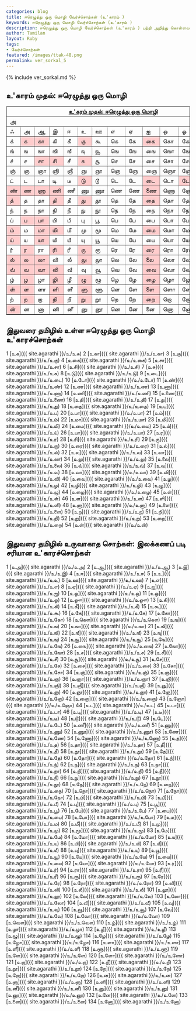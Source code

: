```yaml
---  
categories: blog  
title: ஈரெழுத்து ஒரு மொழி வேர்ச்சொற்கள் (உ'காரம் )
keywords: ஈரெழுத்து ஒரு மொழி வேர்ச்சொற்கள் (உ'காரம் )
description: ஈரெழுத்து ஒரு மொழி வேர்ச்சொற்கள் (உ'காரம் ) பற்றி அறிந்து கொள்ளலாம்.  
author: Tamilan  
layout: Ruby  
tags:  
- வேர்ச்சொற்கள்  
featured: /images/ttak-48.png  
permalink: ver_sorkal_5
---  
```


{% include ver_sorkal.md %}

## உ'காரம் முதல்: ஈரெழுத்து ஒரு மொழி

<table border="1" cellpadding="0" cellspacing="0">
<tbody>
<tr>
<td colspan="13" rowspan="1" align="center" valign="top"><u><b>உ'கரம்
முதல்: </b></u><u><b>ஈரெழுத்து ஒரு மொழி</b></u><br>
</td>
</tr>
<tr>
<td colspan="13" rowspan="1">அ</td>
</tr>
<tr>
<td>ஃ</td>
<td>அ</td>
<td>ஆ</td>
<td>இ</td>
<td>ஈ</td>
<td>உ</td>
<td>ஊ</td>
<td>எ</td>
<td>ஏ</td>
<td>ஐ</td>
<td>ஒ</td>
<td>ஓ</td>
<td>ஔ</td>
</tr>
<tr>
<td>க்</td>
<td bgcolor="#ffcccc">க</td>
<td bgcolor="#ffcccc">கா</td>
<td>கி</td>
<td>கீ</td>
<td bgcolor="#ffcccc">கு</td>
<td>கூ</td>
<td>கெ</td>
<td>கே</td>
<td bgcolor="#ffcccc">கை</td>
<td>கொ</td>
<td>கோ</td>
<td>கௌ</td>
</tr>
<tr>
<td>ங்</td>
<td>ங</td>
<td>ஙா</td>
<td>ஙி</td>
<td>ஙீ</td>
<td>ஙு</td>
<td>ஙூ</td>
<td>ஙெ</td>
<td>ஙே</td>
<td>ஙை</td>
<td>ஙொ</td>
<td>ஙோ</td>
<td>ஙௌ</td>
</tr>
<tr>
<td>ச்</td>
<td>ச</td>
<td bgcolor="#ffcccc">சா</td>
<td bgcolor="#ffcccc">சி</td>
<td>சீ</td>
<td bgcolor="#ffcccc">சு</td>
<td>சூ</td>
<td>செ</td>
<td>சே</td>
<td>சை</td>
<td>சொ</td>
<td>சோ</td>
<td>சௌ</td>
</tr>
<tr>
<td>ஞ்</td>
<td>ஞ</td>
<td>ஞா</td>
<td>ஞி</td>
<td>ஞீ</td>
<td>ஞு</td>
<td>ஞூ</td>
<td>ஞெ</td>
<td>ஞே</td>
<td>ஞை</td>
<td>ஞொ</td>
<td>ஞோ</td>
<td>ஞௌ</td>
</tr>
<tr>
<td>ட்</td>
<td>ட</td>
<td>டா</td>
<td>டி</td>
<td>டீ</td>
<td bgcolor="#ffcccc">டு</td>
<td>டூ</td>
<td>டெ</td>
<td>டே</td>
<td bgcolor="#ffcccc">டை</td>
<td>டொ</td>
<td bgcolor="#ffcccc">டோ</td>
<td>டௌ</td>
</tr>
<tr>
<td bgcolor="#ffcccc">ண்</td>
<td bgcolor="#ffcccc">ண</td>
<td bgcolor="#ffcccc">ணா</td>
<td bgcolor="#ffcccc">ணி</td>
<td>ணீ</td>
<td>ணு</td>
<td>ணூ</td>
<td>ணெ</td>
<td>ணே</td>
<td bgcolor="#ffcccc">ணை</td>
<td>ணொ</td>
<td>ணோ</td>
<td>ணௌ</td>
</tr>
<tr>
<td bgcolor="#ffcccc">த்</td>
<td>த</td>
<td>தா</td>
<td bgcolor="#ffcccc">தி</td>
<td>தீ</td>
<td bgcolor="#ffcccc">து</td>
<td>தூ</td>
<td>தெ</td>
<td>தே</td>
<td bgcolor="#ffcccc">தை</td>
<td>தொ</td>
<td>தோ</td>
<td>தௌ</td>
</tr>
<tr>
<td>ந்</td>
<td>ந</td>
<td>நா</td>
<td>நி</td>
<td>நீ</td>
<td>நு</td>
<td>நூ</td>
<td>நெ</td>
<td>நே</td>
<td>நை</td>
<td>நொ</td>
<td>நோ</td>
<td>நௌ</td>
</tr>
<tr>
<td>ப்</td>
<td bgcolor="#ffcccc">ப</td>
<td bgcolor="#ffcccc">பா</td>
<td>பி</td>
<td>பீ</td>
<td>பு</td>
<td>பூ</td>
<td>பெ</td>
<td>பே</td>
<td>பை</td>
<td>பொ</td>
<td>போ</td>
<td>பௌ</td>
</tr>
<tr>
<td bgcolor="#ffcccc">ம்</td>
<td>ம</td>
<td bgcolor="#ffcccc">மா</td>
<td bgcolor="#ffcccc">மி</td>
<td>மீ</td>
<td>மு</td>
<td>மூ</td>
<td>மெ</td>
<td>மே</td>
<td bgcolor="#ffcccc">மை</td>
<td>மொ</td>
<td>மோ</td>
<td>மௌ</td>
</tr>
<tr>
<td bgcolor="#ffcccc">ய்</td>
<td>ய</td>
<td bgcolor="#ffcccc">யா</td>
<td>யி</td>
<td>யீ</td>
<td>யு</td>
<td>யூ</td>
<td>யெ</td>
<td>யே</td>
<td>யை</td>
<td>யொ</td>
<td>யோ</td>
<td>யௌ</td>
</tr>
<tr>
<td>ர்</td>
<td bgcolor="#ffcccc">ர</td>
<td>ரா</td>
<td bgcolor="#ffcccc">ரி</td>
<td>ரீ</td>
<td bgcolor="#ffcccc">ரு</td>
<td>ரூ</td>
<td>ரெ</td>
<td>ரே</td>
<td bgcolor="#ffcccc">ரை</td>
<td>ரொ</td>
<td>ரோ</td>
<td>ரௌ</td>
</tr>
<tr>
<td bgcolor="#ffcccc">ல்</td>
<td bgcolor="#ffcccc">ல</td>
<td bgcolor="#ffcccc">லா</td>
<td>லி</td>
<td>லீ</td>
<td bgcolor="#ffcccc">லு</td>
<td>லூ</td>
<td>லெ</td>
<td>லே</td>
<td bgcolor="#ffcccc">லை</td>
<td>லொ</td>
<td>லோ</td>
<td>லௌ</td>
</tr>
<tr>
<td bgcolor="#ffcccc">வ்</td>
<td bgcolor="#ffcccc">வ</td>
<td bgcolor="#ffcccc">வா</td>
<td bgcolor="#ffcccc">வி</td>
<td>வீ</td>
<td>வு</td>
<td>வூ</td>
<td>வெ</td>
<td>வே</td>
<td bgcolor="#ffcccc">வை</td>
<td>வொ</td>
<td>வோ</td>
<td>வௌ</td>
</tr>
<tr>
<td>ழ்</td>
<td bgcolor="#ffcccc">ழ</td>
<td>ழா</td>
<td bgcolor="#ffcccc">ழி</td>
<td>ழீ</td>
<td bgcolor="#ffcccc">ழு</td>
<td>ழூ</td>
<td>ழெ</td>
<td>ழே</td>
<td bgcolor="#ffcccc">ழை</td>
<td>ழொ</td>
<td>ழோ</td>
<td>ழௌ</td>
</tr>
<tr>
<td bgcolor="#ffcccc">ள்</td>
<td bgcolor="#ffcccc">ள</td>
<td>ளா</td>
<td bgcolor="#ffcccc">ளி</td>
<td>ளீ</td>
<td bgcolor="#ffcccc">ளு</td>
<td>ளூ</td>
<td>ளெ</td>
<td>ளே</td>
<td bgcolor="#ffcccc">ளை</td>
<td>ளொ</td>
<td>ளோ</td>
<td>ளௌ</td>
</tr>
<tr>
<td>ற்</td>
<td bgcolor="#ffcccc">ற</td>
<td>றா</td>
<td bgcolor="#ffcccc">றி</td>
<td>றீ</td>
<td bgcolor="#ffcccc">று</td>
<td>றூ</td>
<td>றெ</td>
<td>றே</td>
<td bgcolor="#ffcccc">றை</td>
<td>றொ</td>
<td>றோ</td>
<td>றௌ</td>
</tr>
<tr>
<td bgcolor="#ffcccc">ன்</td>
<td>ன</td>
<td>னா</td>
<td>னி</td>
<td>னீ</td>
<td>னு</td>
<td>னூ</td>
<td>னெ</td>
<td>னே</td>
<td>னை</td>
<td>னொ</td>
<td>னோ</td>
<td>னௌ</td>
</tr>
</tbody>
</table>

## இதுவரை தமிழில் உள்ள ஈரெழுத்து ஒரு மொழி உ'காரச்சொற்கள்

1 [உக]({{ site.agarathi }}/உ/உக) 
2 [உகா]({{ site.agarathi }}/உ/உகா) 
3 [உகு]({{ site.agarathi }}/உ/உகு) 
4 [உகை]({{ site.agarathi }}/உ/உகை) 
5 [உசா]({{ site.agarathi }}/உ/உசா) 
6 [உசி]({{ site.agarathi }}/உ/உசி) 
7 [உசு]({{ site.agarathi }}/உ/உசு) 
8 [உடு]({{ site.agarathi }}/உ/உடு) 
9 [உடை]({{ site.agarathi }}/உ/உடை) 
10 [உடோ]({{ site.agarathi }}/உ/உடோ) 
11 [உண்]({{ site.agarathi }}/உ/உண்) 
12 [உண]({{ site.agarathi }}/உ/உண) 
13 [உணா]({{ site.agarathi }}/உ/உணா) 
14 [உணி]({{ site.agarathi }}/உ/உணி) 
15 [உணை]({{ site.agarathi }}/உ/உணை) 
16 [உதி]({{ site.agarathi }}/உ/உதி) 
17 [உது]({{ site.agarathi }}/உ/உது) 
18 [உதை]({{ site.agarathi }}/உ/உதை) 
19 [உப]({{ site.agarathi }}/உ/உப) 
20 [உபா]({{ site.agarathi }}/உ/உபா) 
21 [உம்]({{ site.agarathi }}/உ/உம்) 
22 [உமா]({{ site.agarathi }}/உ/உமா) 
23 [உமி]({{ site.agarathi }}/உ/உமி) 
24 [உமை]({{ site.agarathi }}/உ/உமை) 
25 [உய்]({{ site.agarathi }}/உ/உய்) 
26 [உயா]({{ site.agarathi }}/உ/உயா) 
27 [உர]({{ site.agarathi }}/உ/உர) 
28 [உரி]({{ site.agarathi }}/உ/உரி) 
29 [உரு]({{ site.agarathi }}/உ/உரு) 
30 [உரை]({{ site.agarathi }}/உ/உரை) 
31 [உல்]({{ site.agarathi }}/உ/உல்) 
32 [உல]({{ site.agarathi }}/உ/உல) 
33 [உலா]({{ site.agarathi }}/உ/உலா) 
34 [உலு]({{ site.agarathi }}/உ/உலு) 
35 [உலை]({{ site.agarathi }}/உ/உலை) 
36 [உவ்]({{ site.agarathi }}/உ/உவ்) 
37 [உவ]({{ site.agarathi }}/உ/உவ) 
38 [உவா]({{ site.agarathi }}/உ/உவா) 
39 [உவி]({{ site.agarathi }}/உ/உவி) 
40 [உவை]({{ site.agarathi }}/உ/உவை) 
41 [உழ]({{ site.agarathi }}/உ/உழ) 
42 [உழி]({{ site.agarathi }}/உ/உழி) 
43 [உழு]({{ site.agarathi }}/உ/உழு) 
44 [உழை]({{ site.agarathi }}/உ/உழை) 
45 [உள்]({{ site.agarathi }}/உ/உள்) 
46 [உள]({{ site.agarathi }}/உ/உள) 
47 [உளி]({{ site.agarathi }}/உ/உளி) 
48 [உளு]({{ site.agarathi }}/உ/உளு) 
49 [உளை]({{ site.agarathi }}/உ/உளை) 
50 [உற]({{ site.agarathi }}/உ/உற) 
51 [உறி]({{ site.agarathi }}/உ/உறி) 
52 [உறு]({{ site.agarathi }}/உ/உறு) 
53 [உறை]({{ site.agarathi }}/உ/உறை) 
54 [உன்]({{ site.agarathi }}/உ/உன்) 


    
##  இதுவரை தமிழில் உருவாகாத சொற்கள்: இலக்கணப் படி சரியான உ'காரச்சொற்கள்

1 [உஅ]({{ site.agarathi }}/உ/உஅ) 
2 [உஆ]({{ site.agarathi }}/உ/உஆ) 
3 [உஇ]({{ site.agarathi }}/உ/உஇ) 
4 [உஈ]({{ site.agarathi }}/உ/உஈ) 
5 [உஉ]({{ site.agarathi }}/உ/உஉ) 
6 [உஊ]({{ site.agarathi }}/உ/உஊ) 
7 [உஎ]({{ site.agarathi }}/உ/உஎ) 
8 [உஏ]({{ site.agarathi }}/உ/உஏ) 
9 [உஐ]({{ site.agarathi }}/உ/உஐ) 
10 [உஒ]({{ site.agarathi }}/உ/உஒ) 
11 [உஓ]({{ site.agarathi }}/உ/உஓ) 
12 [உஔ]({{ site.agarathi }}/உ/உஔ) 
13 [உகி]({{ site.agarathi }}/உ/உகி) 
14 [உகீ]({{ site.agarathi }}/உ/உகீ) 
15 [உகூ]({{ site.agarathi }}/உ/உகூ) 
16 [உகே]({{ site.agarathi }}/உ/உகே) 
17 [உகோ]({{ site.agarathi }}/உ/உகோ) 
18 [உகௌ]({{ site.agarathi }}/உ/உகௌ) 
19 [உங]({{ site.agarathi }}/உ/உங) 
20 [உஙா]({{ site.agarathi }}/உ/உஙா) 
21 [உஙி]({{ site.agarathi }}/உ/உஙி) 
22 [உஙீ]({{ site.agarathi }}/உ/உஙீ) 
23 [உஙு]({{ site.agarathi }}/உ/உஙு) 
24 [உஙூ]({{ site.agarathi }}/உ/உஙூ) 
25 [உஙே]({{ site.agarathi }}/உ/உஙே) 
26 [உஙை]({{ site.agarathi }}/உ/உஙை) 
27 [உஙோ]({{ site.agarathi }}/உ/உஙோ) 
28 [உச]({{ site.agarathi }}/உ/உச) 
29 [உசீ]({{ site.agarathi }}/உ/உசீ) 
30 [உசூ]({{ site.agarathi }}/உ/உசூ) 
31 [உசே]({{ site.agarathi }}/உ/உசே) 
32 [உசை]({{ site.agarathi }}/உ/உசை) 
33 [உசோ]({{ site.agarathi }}/உ/உசோ) 
34 [உஞ்]({{ site.agarathi }}/உ/உஞ்) 
35 [உஞ]({{ site.agarathi }}/உ/உஞ) 
36 [உஞா]({{ site.agarathi }}/உ/உஞா) 
37 [உஞி]({{ site.agarathi }}/உ/உஞி) 
38 [உஞீ]({{ site.agarathi }}/உ/உஞீ) 
39 [உஞு]({{ site.agarathi }}/உ/உஞு) 
40 [உஞூ]({{ site.agarathi }}/உ/உஞூ) 
41 [உஞே]({{ site.agarathi }}/உ/உஞே) 
42 [உஞை]({{ site.agarathi }}/உ/உஞை) 
43 [உஞோ]({{ site.agarathi }}/உ/உஞோ) 
44 [உட]({{ site.agarathi }}/உ/உட) 
45 [உடா]({{ site.agarathi }}/உ/உடா) 
46 [உடி]({{ site.agarathi }}/உ/உடி) 
47 [உடீ]({{ site.agarathi }}/உ/உடீ) 
48 [உடூ]({{ site.agarathi }}/உ/உடூ) 
49 [உடே]({{ site.agarathi }}/உ/உடே) 
50 [உணீ]({{ site.agarathi }}/உ/உணீ) 
51 [உணு]({{ site.agarathi }}/உ/உணு) 
52 [உணூ]({{ site.agarathi }}/உ/உணூ) 
53 [உணே]({{ site.agarathi }}/உ/உணே) 
54 [உணோ]({{ site.agarathi }}/உ/உணோ) 
55 [உத]({{ site.agarathi }}/உ/உத) 
56 [உதா]({{ site.agarathi }}/உ/உதா) 
57 [உதீ]({{ site.agarathi }}/உ/உதீ) 
58 [உதூ]({{ site.agarathi }}/உ/உதூ) 
59 [உதே]({{ site.agarathi }}/உ/உதே) 
60 [உதோ]({{ site.agarathi }}/உ/உதோ) 
61 [உந்]({{ site.agarathi }}/உ/உந்) 
62 [உந]({{ site.agarathi }}/உ/உந) 
63 [உநா]({{ site.agarathi }}/உ/உநா) 
64 [உநி]({{ site.agarathi }}/உ/உநி) 
65 [உநீ]({{ site.agarathi }}/உ/உநீ) 
66 [உநு]({{ site.agarathi }}/உ/உநு) 
67 [உநூ]({{ site.agarathi }}/உ/உநூ) 
68 [உநே]({{ site.agarathi }}/உ/உநே) 
69 [உநை]({{ site.agarathi }}/உ/உநை) 
70 [உநொ]({{ site.agarathi }}/உ/உநொ) 
71 [உநோ]({{ site.agarathi }}/உ/உநோ) 
72 [உபி]({{ site.agarathi }}/உ/உபி) 
73 [உபீ]({{ site.agarathi }}/உ/உபீ) 
74 [உபு]({{ site.agarathi }}/உ/உபு) 
75 [உபூ]({{ site.agarathi }}/உ/உபூ) 
76 [உபே]({{ site.agarathi }}/உ/உபே) 
77 [உபை]({{ site.agarathi }}/உ/உபை) 
78 [உபோ]({{ site.agarathi }}/உ/உபோ) 
79 [உம]({{ site.agarathi }}/உ/உம) 
80 [உமீ]({{ site.agarathi }}/உ/உமீ) 
81 [உமு]({{ site.agarathi }}/உ/உமு) 
82 [உமூ]({{ site.agarathi }}/உ/உமூ) 
83 [உமே]({{ site.agarathi }}/உ/உமே) 
84 [உமோ]({{ site.agarathi }}/உ/உமோ) 
85 [உய]({{ site.agarathi }}/உ/உய) 
86 [உயி]({{ site.agarathi }}/உ/உயி) 
87 [உயீ]({{ site.agarathi }}/உ/உயீ) 
88 [உயு]({{ site.agarathi }}/உ/உயு) 
89 [உயூ]({{ site.agarathi }}/உ/உயூ) 
90 [உயே]({{ site.agarathi }}/உ/உயே) 
91 [உயை]({{ site.agarathi }}/உ/உயை) 
92 [உயோ]({{ site.agarathi }}/உ/உயோ) 
93 [உர்]({{ site.agarathi }}/உ/உர்) 
94 [உரா]({{ site.agarathi }}/உ/உரா) 
95 [உரீ]({{ site.agarathi }}/உ/உரீ) 
96 [உரூ]({{ site.agarathi }}/உ/உரூ) 
97 [உரே]({{ site.agarathi }}/உ/உரே) 
98 [உரோ]({{ site.agarathi }}/உ/உரோ) 
99 [உலி]({{ site.agarathi }}/உ/உலி) 
100 [உலீ]({{ site.agarathi }}/உ/உலீ) 
101 [உலூ]({{ site.agarathi }}/உ/உலூ) 
102 [உலே]({{ site.agarathi }}/உ/உலே) 
103 [உலோ]({{ site.agarathi }}/உ/உலோ) 
104 [உவீ]({{ site.agarathi }}/உ/உவீ) 
105 [உவு]({{ site.agarathi }}/உ/உவு) 
106 [உவூ]({{ site.agarathi }}/உ/உவூ) 
107 [உவே]({{ site.agarathi }}/உ/உவே) 
108 [உவோ]({{ site.agarathi }}/உ/உவோ) 
109 [உவௌ]({{ site.agarathi }}/உ/உவௌ) 
110 [உழ்]({{ site.agarathi }}/உ/உழ்) 
111 [உழா]({{ site.agarathi }}/உ/உழா) 
112 [உழீ]({{ site.agarathi }}/உ/உழீ) 
113 [உழூ]({{ site.agarathi }}/உ/உழூ) 
114 [உழே]({{ site.agarathi }}/உ/உழே) 
115 [உழோ]({{ site.agarathi }}/உ/உழோ) 
116 [உளா]({{ site.agarathi }}/உ/உளா) 
117 [உளீ]({{ site.agarathi }}/உ/உளீ) 
118 [உளூ]({{ site.agarathi }}/உ/உளூ) 
119 [உளே]({{ site.agarathi }}/உ/உளே) 
120 [உளோ]({{ site.agarathi }}/உ/உளோ) 
121 [உறா]({{ site.agarathi }}/உ/உறா) 
122 [உறீ]({{ site.agarathi }}/உ/உறீ) 
123 [உறூ]({{ site.agarathi }}/உ/உறூ) 
124 [உறே]({{ site.agarathi }}/உ/உறே) 
125 [உறோ]({{ site.agarathi }}/உ/உறோ) 
126 [உன]({{ site.agarathi }}/உ/உன) 
127 [உனா]({{ site.agarathi }}/உ/உனா) 
128 [உனி]({{ site.agarathi }}/உ/உனி) 
129 [உனீ]({{ site.agarathi }}/உ/உனீ) 
130 [உனு]({{ site.agarathi }}/உ/உனு) 
131 [உனூ]({{ site.agarathi }}/உ/உனூ) 
132 [உனே]({{ site.agarathi }}/உ/உனே) 
133 [உனை]({{ site.agarathi }}/உ/உனை) 
134 [உனோ]({{ site.agarathi }}/உ/உனோ) 

    
